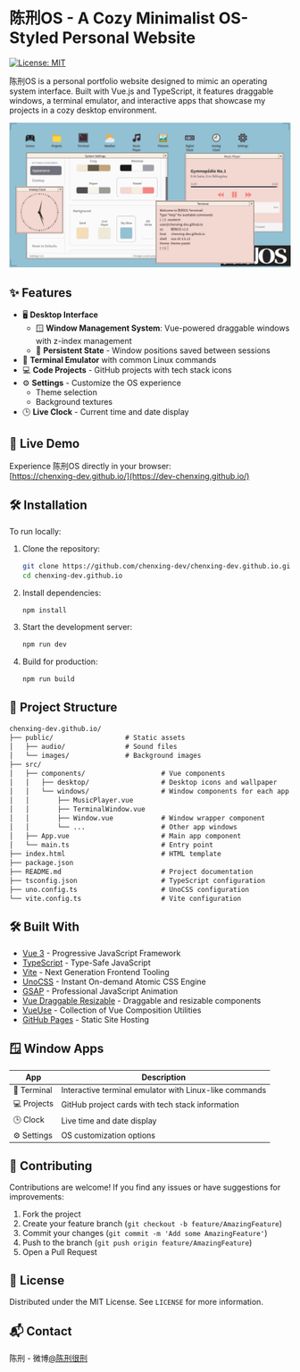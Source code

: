 # 陈刑OS - A Cozy Minimalist OS-Styled Personal Website

[![License: MIT](https://img.shields.io/badge/License-MIT-blue.svg)](https://opensource.org/licenses/MIT)

陈刑OS is a personal portfolio website designed to mimic an operating system interface. Built with Vue.js and TypeScript, it features draggable windows, a terminal emulator, and interactive apps that showcase my projects in a cozy desktop environment.

![陈刑OS Screenshot](./screenshot.png)

## ✨ Features

- 🖥️ **Desktop Interface**
  - 🪟 **Window Management System**: Vue-powered draggable windows with z-index management
  - 💾 **Persistent State** - Window positions saved between sessions
- 🐧 **Terminal Emulator** with common Linux commands
- 💻 **Code Projects** - GitHub projects with tech stack icons
- ⚙️ **Settings** - Customize the OS experience
  - Theme selection
  - Background textures
- 🕒 **Live Clock** - Current time and date display


## 🚀 Live Demo

Experience 陈刑OS directly in your browser:  
[https://chenxing-dev.github.io/](https://dev-chenxing.github.io/)

## 🛠️ Installation

To run locally:

1. Clone the repository:
   ```bash
   git clone https://github.com/chenxing-dev/chenxing-dev.github.io.git
   cd chenxing-dev.github.io
   ```

2. Install dependencies:
   ```bash
   npm install
   ```

3. Start the development server:
   ```bash
   npm run dev
   ```

4. Build for production:
   ```bash
   npm run build
   ```

## 📂 Project Structure

```
chenxing-dev.github.io/
├── public/                  # Static assets
│   ├── audio/               # Sound files
│   └── images/              # Background images
├── src/
│   ├── components/                   # Vue components
│   │   ├── desktop/                  # Desktop icons and wallpaper
│   │   └── windows/                  # Window components for each app
│   │       ├── MusicPlayer.vue
│   │       ├── TerminalWindow.vue
│   │       ├── Window.vue            # Window wrapper component
│   │       └── ...                   # Other app windows
│   ├── App.vue                       # Main app component
│   └── main.ts                       # Entry point
├── index.html                        # HTML template
├── package.json
├── README.md                         # Project documentation
├── tsconfig.json                     # TypeScript configuration
├── uno.config.ts                     # UnoCSS configuration
└── vite.config.ts                    # Vite configuration
```

## 🛠️ Built With

- [Vue 3](https://vuejs.org/) - Progressive JavaScript Framework
- [TypeScript](https://www.typescriptlang.org/) - Type-Safe JavaScript
- [Vite](https://vitejs.dev/) - Next Generation Frontend Tooling
- [UnoCSS](https://unocss.dev/) - Instant On-demand Atomic CSS Engine
- [GSAP](https://greensock.com/gsap/) - Professional JavaScript Animation
- [Vue Draggable Resizable](https://github.com/mauricius/vue-draggable-resizable) - Draggable and resizable components
- [VueUse](https://vueuse.org/) - Collection of Vue Composition Utilities
- [GitHub Pages](https://pages.github.com/) - Static Site Hosting

## 🪟 Window Apps

| App        | Description                                            |
| ---------- | ------------------------------------------------------ |
| 🐧 Terminal | Interactive terminal emulator with Linux-like commands |
| 💻 Projects | GitHub project cards with tech stack information       |
| 🕒 Clock    | Live time and date display                             |
| ⚙️ Settings | OS customization options                               |

## 🤝 Contributing

Contributions are welcome! If you find any issues or have suggestions for improvements:

1. Fork the project
2. Create your feature branch (`git checkout -b feature/AmazingFeature`)
3. Commit your changes (`git commit -m 'Add some AmazingFeature'`)
4. Push to the branch (`git push origin feature/AmazingFeature`)
5. Open a Pull Request

## 📄 License

Distributed under the MIT License. See `LICENSE` for more information.

## 📬 Contact

陈刑 - 微博[@陈刑很刑](https://weibo.com/u/7874224893)

